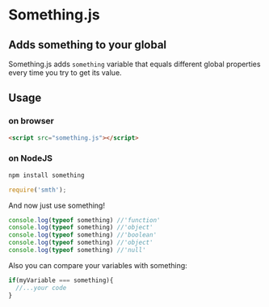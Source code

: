 # Something.js
## Adds something to your global

Something.js adds `something` variable that equals different global properties every time you try to get its value.

## Usage
### on browser
```html
<script src="something.js"></script>
```
### on NodeJS
```bash
npm install something
```

```js
require('smth');
```

And now just use something!
```js
console.log(typeof something) //'function'
console.log(typeof something) //'object'
console.log(typeof something) //'boolean'
console.log(typeof something) //'object'
console.log(typeof something) //'null'
```

Also you can compare your variables with something:
```js
if(myVariable === something){
  //...your code
}
```
